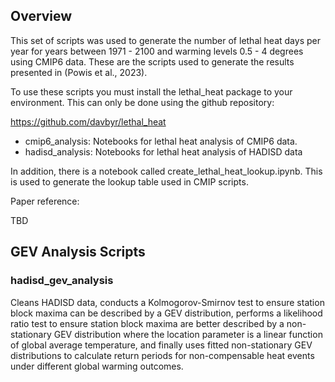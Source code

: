 ## Overview

This set of scripts was used to generate the number of lethal heat days per year for
years between 1971 - 2100 and warming levels 0.5 - 4 degrees using CMIP6 data.
These are the scripts used to generate the results presented in (Powis et al., 2023).

To use these scripts you must install the lethal_heat package to your environment.
This can only be done using the github repository:

https://github.com/davbyr/lethal_heat

* cmip6_analysis: Notebooks for lethal heat analysis of CMIP6 data.
* hadisd_analysis: Notebooks for lethal heat analysis of HADISD data

In addition, there is a notebook called create_lethal_heat_lookup.ipynb.
This is used to generate the lookup table used in CMIP scripts.

Paper reference:

TBD

## GEV Analysis Scripts

### hadisd_gev_analysis 

Cleans HADISD data, conducts a Kolmogorov-Smirnov test to ensure station block maxima can be described by a GEV distribution, performs a likelihood ratio test to ensure station block maxima are better described by a non-stationary GEV distribution where the location parameter is a linear function of global average temperature, and finally uses fitted non-stationary GEV distributions to calculate return periods for non-compensable heat events under different global warming outcomes. 
